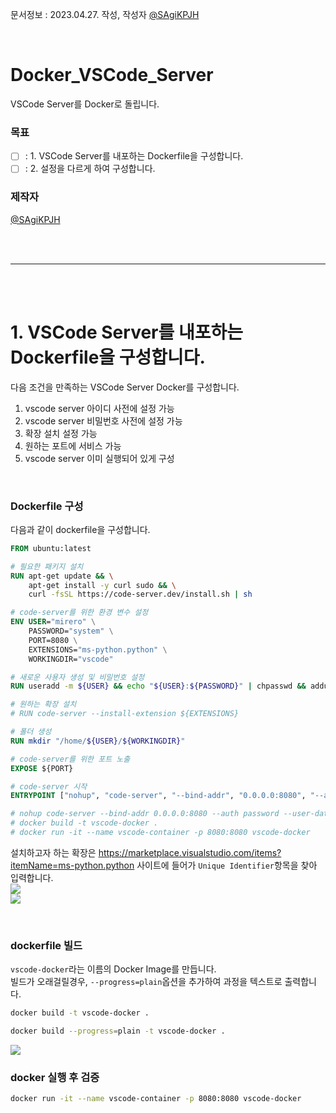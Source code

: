 문서정보 : 2023.04.27. 작성, 작성자 [@SAgiKPJH](https://github.com/SAgiKPJH)

<br>

# Docker_VSCode_Server
VSCode Server를 Docker로 돌립니다.

### 목표
- [ ] : 1. VSCode Server를 내포하는 Dockerfile을 구성합니다.
- [ ] : 2. 설정을 다르게 하여 구성합니다.

### 제작자
[@SAgiKPJH](https://github.com/SAgiKPJH)

<br><br>

---

<br><br>

# 1. VSCode Server를 내포하는 Dockerfile을 구성합니다.

다음 조건을 만족하는 VSCode Server Docker를 구성합니다.  
1. vscode server 아이디 사전에 설정 가능
2. vscode server 비밀번호 사전에 설정 가능
3. 확장 설치 설정 가능
4. 원하는 포트에 서비스 가능
5. vscode server 이미 실행되어 있게 구성

<br>

### Dockerfile 구성

다음과 같이 dockerfile을 구성합니다.

```dockerfile
FROM ubuntu:latest

# 필요한 패키지 설치
RUN apt-get update && \
    apt-get install -y curl sudo && \
    curl -fsSL https://code-server.dev/install.sh | sh

# code-server를 위한 환경 변수 설정
ENV USER="mirero" \
    PASSWORD="system" \
    PORT=8080 \
    EXTENSIONS="ms-python.python" \
    WORKINGDIR="vscode"

# 새로운 사용자 생성 및 비밀번호 설정
RUN useradd -m ${USER} && echo "${USER}:${PASSWORD}" | chpasswd && adduser ${USER} sudo

# 원하는 확장 설치
# RUN code-server --install-extension ${EXTENSIONS}

# 폴더 생성
RUN mkdir "/home/${USER}/${WORKINGDIR}"

# code-server를 위한 포트 노출
EXPOSE ${PORT}

# code-server 시작
ENTRYPOINT ["nohup", "code-server", "--bind-addr", "0.0.0.0:8080", "--auth", "password", "--user-data-dir", "/home/mirero/vscode/", "/home/mirero", "&"]

# nohup code-server --bind-addr 0.0.0.0:8080 --auth password --user-data-dir "/home/mirero/vscode/" "/home/mirero" &
# docker build -t vscode-docker .
# docker run -it --name vscode-container -p 8080:8080 vscode-docker
```
  
설치하고자 하는 확장은 https://marketplace.visualstudio.com/items?itemName=ms-python.python 사이트에 들어가 `Unique Identifier`항목을 찾아 입력합니다.  
<img src="https://user-images.githubusercontent.com/66783849/234725217-4081ba0a-bd39-4944-86db-afce20b1227f.png">  
<img src="https://user-images.githubusercontent.com/66783849/234725243-686def18-71a5-4319-85f4-2af2c357c8bb.png">  


<br>

### dockerfile 빌드
`vscode-docker`라는 이름의 Docker Image를 만듭니다.  
빌드가 오래걸릴경우, `--progress=plain`옵션을 추가하여 과정을 텍스트로 출력합니다.  
```bash
docker build -t vscode-docker .

docker build --progress=plain -t vscode-docker .
```
<img src="https://user-images.githubusercontent.com/66783849/234724445-877ebefd-96bf-471e-890e-4fe7df0bb44f.png">  

<br>

### docker 실행 후 검증

```bash
docker run -it --name vscode-container -p 8080:8080 vscode-docker
```


